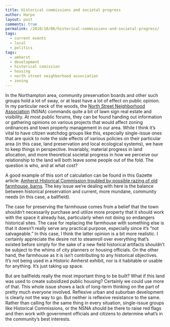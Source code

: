 ```yaml
---
title: Historical commissions and societal progress
author: Harpo
layout: post
comments: true
permalink: /2010/10/06/historical-commissions-and-societal-progress/
tags:
  - current events
  - local
  - politics
tags:
  - amherst
  - development
  - historical comission
  - housing
  - north street neighborhood association
  - zoning
---
```

In the Northampton area, community preservation boards and other such groups hold a lot of sway, or at least have a lot of effect on public opinion. In my particular neck of the woods, the <a href="http://www.northassoc.org/" target="_blank">North Street Neighborhood Association</a> (NSNA) commands quite a bit of lawn sign real estate and visibility. At most public forums, they can be found handing out information or gathering opinions on various projects that would affect zoning ordinances and town property management in our area. While I think it&#8217;s vital to have citizen watchdog groups like this, especially single-issue ones that are quick to note the side effects of various policies on their particular area (in this case, land preservation and local ecological systems), we have to keep things in perspective. Invariably, material progress in land allocation, and more theoretical societal progress in how we perceive our relationship to the land will both leave some people out of the fold. The question is who, and at what cost?

A good example of this sort of calculation can be found in this Gazette article: <a href="http://www.gazettenet.com/2010/10/07/amherst-historical-commission-troubled-possible-razing-old-farmh" target="_blank">Amherst Historical Commission troubled by possible razing of old farmhouse, barns</a>. The key issue we&#8217;re dealing with here is the balance between historical preservation and current, more mundane, community needs (in this case, a ballfield).

The case for preserving the farmhouse comes from a belief that the town shouldn&#8217;t necessarily purchase and utilize more property  that it should work with the space it already has, particularly when not doing so endangers historical sites. The case for replacing the farmhouse with something else is that it doesn&#8217;t really serve any practical purpose, especially since it&#8217;s &#8220;not salvageable.&#8221; In this case, I think the latter opinion is a bit more realistic. I certainly appreciate the desire not to steamroll over everything that&#8217;s existed before simply for the sake of a new field  historical artifacts shouldn&#8217;t be subject to the whims of city planners or housing officials. On the other hand, the farmhouse as it is isn&#8217;t contributing to any historical objectives. It&#8217;s not being used in a Historic Amherst exhibit, nor is it habitable or usable for anything. It&#8217;s just taking up space.

But are ballfields really the most important thing to be built? What if this land was used to create subsidized public housing? Certainly we could use more of that. This whole issue shows a lack of long-term thinking on the part of pretty much everyone involved. Reflexive urban and suburban development is clearly not the way to go. But neither is reflexive resistance to the same. Rather than calling for the same thing in every situation, single-issue groups like Historical Commissions, or the NSNA should be there to raise red flags and then work with government officials and citizens to determine what&#8217;s in the community&#8217;s best interests.